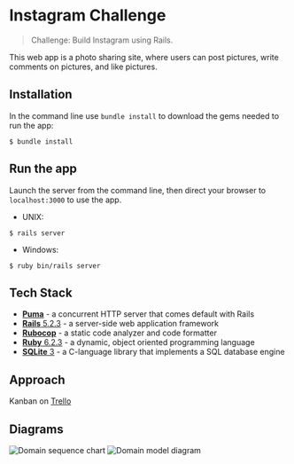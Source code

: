 # Instagram Challenge

> Challenge: Build Instagram using Rails.

This web app is a photo sharing site, where users can post pictures, write comments on pictures, and like pictures.

## Installation

In the command line use `bundle install` to download the gems needed to run the app:

```shell
$ bundle install
```

## Run the app

Launch the server from the command line, then direct your browser to `localhost:3000` to use the app.

- UNIX:
```shell
$ rails server
```
- Windows:
```shell
$ ruby bin/rails server
```

## Tech Stack

- [**Puma**](https://github.com/puma/puma) - a concurrent HTTP server that comes default with Rails
- [**Rails** 5.2.3](https://rubyonrails.org/) - a server-side web application framework
- [**Rubocop**](https://rubocop.readthedocs.io/en/stable/) - a static code analyzer and code formatter
- [**Ruby** 6.2.3](https://www.ruby-lang.org/en/) - a dynamic, object oriented programming language
- [**SQLite** 3](https://www.sqlite.org/index.html) - a C-language library that implements a SQL database engine

<!-- Potential Tech Stack tbc... -->
<!-- - [Heroku](https://www.heroku.com/) - a cloud platform service -->
<!-- - [RubyCritic](https://github.com/whitesmith/rubycritic) - a code quality analysis tool for Ruby -->
<!-- - [ScaffoLint](https://github.com/makersacademy/scaffolint) - a starting point for customising the Rubocop linter -->
<!-- - [SimpleCov](https://github.com/colszowka/simplecov) - a code coverage analysis tool for Ruby -->
<!-- - [Travis CI](https://travis-ci.org/) - a continuous integration platform and deployment manager -->

## Approach

Kanban on [Trello](https://trello.com/b/f21BvAJa/instagram-challenge)

## Diagrams

![Domain sequence chart](https://trello-attachments.s3.amazonaws.com/5d32e72429e832554cf3c83d/5d32e8d69b729414ded01254/e5a2d409d103cd627fa83ae4e7d29420/Screenshot_2019-07-20_at_14.56.14.png)
![Domain model diagram](https://trello-attachments.s3.amazonaws.com/5d32e8d69b729414ded01254/674x966/ecb578fcfc87f5d792931835d3cc0b06/Screenshot_2019-07-20_at_15.09.08.png)
